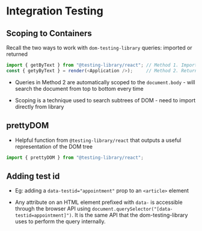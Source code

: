 # Integration Testing

## Scoping to Containers

Recall the two ways to work with `dom-testing-library` queries: imported or returned
```javascript
import { getByText } from "@testing-library/react"; // Method 1. Imported from lib
const { getyByText } = render(<Application />);     // Method 2. Returned in a test
```

* Queries in Method 2 are automatically scoped to the `document.body` - will search the document from top to bottom every time

* Scoping is a technique used to search subtrees of DOM - need to import directly from library

## prettyDOM

* Helpful function from `@testing-library/react` that outputs a useful representation of the DOM tree

```javascript
import { prettyDOM } from "@testing-library/react";
```

## Adding test id

* Eg: adding a `data-testid="appointment"` prop to an `<article>` element

* Any attribute on an HTML element prefixed with `data-` is accessible through the browser API using `document.querySelector("[data-testid=appointment]")`. It is the same API that the dom-testing-library uses to perform the query internally.

